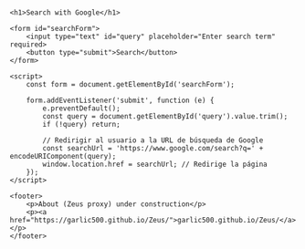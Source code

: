 <!DOCTYPE html>
<html lang="es">
<head>
    <meta charset="UTF-8">
    <meta name="viewport" content="width=device-width, initial-scale=1.0">
    <title>Simple Search Proxy</title>
    <style>
        body {
            font-family: Arial, sans-serif;
            margin: 20px;
        }
        input[type="text"] {
            width: 300px;
            padding: 8px;
            font-size: 16px;
        }
        button {
            padding: 8px 12px;
            font-size: 16px;
        }
    </style>
</head>
<body>

    <h1>Search with Google</h1>

    <form id="searchForm">
        <input type="text" id="query" placeholder="Enter search term" required>
        <button type="submit">Search</button>
    </form>

    <script>
        const form = document.getElementById('searchForm');

        form.addEventListener('submit', function (e) {
            e.preventDefault();
            const query = document.getElementById('query').value.trim();
            if (!query) return;

            // Redirigir al usuario a la URL de búsqueda de Google
            const searchUrl = 'https://www.google.com/search?q=' + encodeURIComponent(query);
            window.location.href = searchUrl; // Redirige la página
        });
    </script>

    <footer>
        <p>About (Zeus proxy) under construction</p>
        <p><a href="https://garlic500.github.io/Zeus/">garlic500.github.io/Zeus/</a></p>
    </footer>

</body>
</html>
